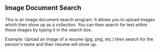 ## Image Document Search

This is an image document search program. It allows you to upload images which then show up as a collection. You can then search for text within these images by typing it in the search box.

Example:
Upload an image of a resume (jpg, png, etc.) then search for the person's name and their resume will show up.
